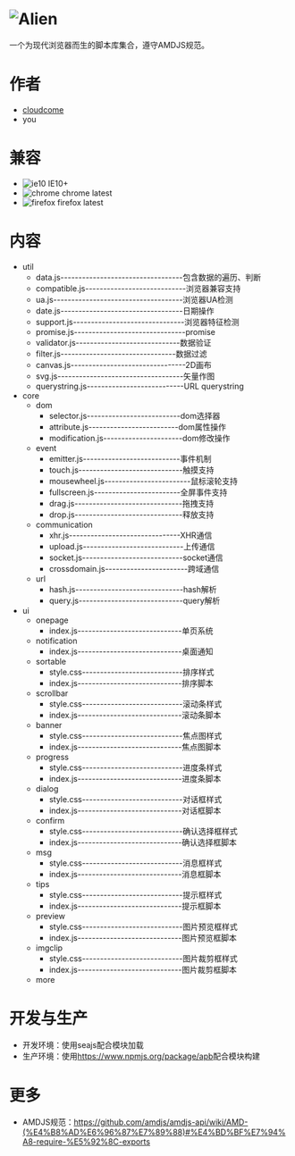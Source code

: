 # ![Alien](http://ydrimg.oss-cn-hangzhou.aliyuncs.com/20140914113127363721429460.png)
一个为现代浏览器而生的脚本库集合，遵守AMDJS规范。


# 作者
* [cloudcome](http://github.com/cloudcome/)
* you


# 兼容
* ![ie10](http://ydrimg.oss-cn-hangzhou.aliyuncs.com/20140919111504913271952205.png) IE10+
* ![chrome](http://ydrimg.oss-cn-hangzhou.aliyuncs.com/20140919111534857215164833.png) chrome latest
* ![firefox](http://ydrimg.oss-cn-hangzhou.aliyuncs.com/20140919111545251609050667.png) firefox latest


# 内容
* util
	* data.js----------------------------------包含数据的遍历、判断
	* compatible.js----------------------------浏览器兼容支持
	* ua.js------------------------------------浏览器UA检测
	* date.js----------------------------------日期操作
	* support.js-------------------------------浏览器特征检测
	* promise.js-------------------------------promise
	* validator.js-----------------------------数据验证
	* filter.js--------------------------------数据过滤
	* canvas.js--------------------------------2D画布
	* svg.js-----------------------------------矢量作图
	* querystring.js---------------------------URL querystring
* core
	* dom
		* selector.js--------------------------dom选择器
		* attribute.js-------------------------dom属性操作
		* modification.js----------------------dom修改操作
	* event
		* emitter.js---------------------------事件机制
		* touch.js-----------------------------触摸支持
		* mousewheel.js------------------------鼠标滚轮支持
		* fullscreen.js------------------------全屏事件支持
		* drag.js------------------------------拖拽支持
		* drop.js------------------------------释放支持
	* communication
		* xhr.js-------------------------------XHR通信
		* upload.js----------------------------上传通信
		* socket.js----------------------------socket通信
		* crossdomain.js-----------------------跨域通信
	* url
		* hash.js------------------------------hash解析
		* query.js-----------------------------query解析
* ui
	* onepage
		* index.js-----------------------------单页系统
	* notification
		* index.js-----------------------------桌面通知
	* sortable
		* style.css----------------------------排序样式
		* index.js-----------------------------排序脚本
	* scrollbar
		* style.css----------------------------滚动条样式
		* index.js-----------------------------滚动条脚本
	* banner
		* style.css----------------------------焦点图样式
		* index.js-----------------------------焦点图脚本
	* progress
		* style.css----------------------------进度条样式
		* index.js-----------------------------进度条脚本
	* dialog
		* style.css----------------------------对话框样式
		* index.js-----------------------------对话框脚本
	* confirm
		* style.css----------------------------确认选择框样式
		* index.js-----------------------------确认选择框脚本
	* msg
		* style.css----------------------------消息框样式
		* index.js-----------------------------消息框脚本
	* tips
		* style.css----------------------------提示框样式
		* index.js-----------------------------提示框脚本
	* preview
		* style.css----------------------------图片预览框样式
		* index.js-----------------------------图片预览框脚本
	* imgclip
		* style.css----------------------------图片裁剪框样式
		* index.js-----------------------------图片裁剪框脚本
	* more


# 开发与生产
* 开发环境：使用seajs配合模块加载
* 生产环境：使用<https://www.npmjs.org/package/apb>配合模块构建


# 更多
* AMDJS规范：<https://github.com/amdjs/amdjs-api/wiki/AMD-(%E4%B8%AD%E6%96%87%E7%89%88)#%E4%BD%BF%E7%94%A8-require-%E5%92%8C-exports>